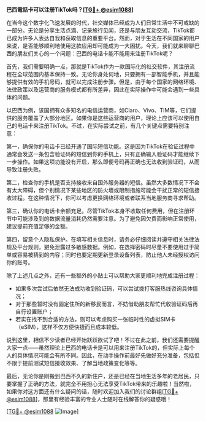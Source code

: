 **巴西電話卡可以注册TikTok吗？[[TG💪+ @esim1088](https://t.me/s/esim1088)]**

在当今这个数字化飞速发展的时代，社交媒体已经成为人们日常生活中不可或缺的一部分。无论是分享生活点滴、记录旅行见闻，还是与朋友互动交流，TikTok都已成为许多人表达自我和获取信息的重要平台。然而，对于生活在不同国家的用户来说，是否能够顺利地使用这款应用却可能成为一大困扰。今天，我们就来聊聊巴西的朋友们关心的一个问题：巴西的电话卡能不能用来注册TikTok呢？

首先，我们需要明确一点，那就是TikTok作为一款国际化的社交软件，其注册流程在全球范围内基本保持一致。无论你身处何地，只要拥有一部智能手机，并且能够提供有效的手机号码，就可以完成注册步骤。但是，由于每个国家的网络环境、法律政策以及运营商的服务模式都有所差异，因此在实际操作中可能会遇到一些具体的问题。

以巴西为例，该国拥有众多知名的电信运营商，如Claro、Vivo、TIM等，它们提供的服务覆盖了大部分地区。如果你是这些运营商的用户，理论上应该可以使用自己的电话卡来注册TikTok。不过，在实际尝试之前，有几个关键点需要特别注意：

第一，确保你的电话卡已经开通了国际短信功能。这是因为TikTok在验证过程中通常会发送一条包含验证码的短信到你的手机上，只有正确输入验证码才能继续下一步操作。如果这项功能没有开启，那么即便号码再正确也无法收到验证码，从而导致注册失败。

第二，检查你的手机是否支持接收来自国外服务器的短信。虽然大多数情况下不会有太大障碍，但个别情况下某些地区的防火墙或限制措施可能会干扰正常的短信接收过程。在这种情况下，你可以考虑更换网络环境或者联系当地服务商寻求帮助。

第三，确认你的电话卡余额充足。尽管TikTok本身不收取任何费用，但在注册环节中可能涉及到的数据流量消耗仍然需要注意。为了避免因欠费而影响正常使用，建议提前充值足够的金额。

第四，留意个人隐私保护。在填写相关信息时，请务必仔细阅读并遵守相关法律法规及平台规则，避免泄露过多敏感数据。例如，在选择密码时尽量不要使用过于简单或容易被猜到的内容；同时也要定期更新登录设备列表，防止他人未经授权访问你的账号。

除了上述几点之外，还有一些额外的小贴士可以帮助大家更顺利地完成注册过程：

- 如果多次尝试后依然无法成功收到验证码，可以尝试拨打客服热线咨询具体情况；
- 对于那些暂时没有固定住所的新移民而言，不妨借助朋友帮忙代收验证码后再自行设置账户；
- 若实在找不到合适的方法，则可以考虑购买一张临时性的虚拟SIM卡（eSIM），这样不仅方便快捷而且成本较低。

说到这里，相信不少读者已经开始跃跃欲试了吧！不过在此之前，我们还需要提醒大家一点——虽然理论上巴西的电话卡是可以用来注册TikTok的，但实际上每个人的具体情况可能会有所不同。因此，在动手操作前最好先做好充分准备，包括但不限于提前测试短信接收效果、了解当地政策变化等等。

最后，无论你是刚搬到巴西不久的新住户，还是已经在当地生活多年的老居民，只要掌握了正确的方法，就完全不用担心无法享受TikTok带来的乐趣啦！当然啦，如果你对这方面还有什么疑问的话，随时欢迎加入我们的讨论群组[[TG💪+ @esim1088](https://t.me/s/esim1088)]，那里有经验丰富的专业人士随时在线解答你的疑惑哦！

[[TG💪+ @esim1088](https://t.me/s/esim1088) ![Image](https://i.postimg.cc/4NQfJmqS/Snipaste-2025-05-13-00-14-12.png)]